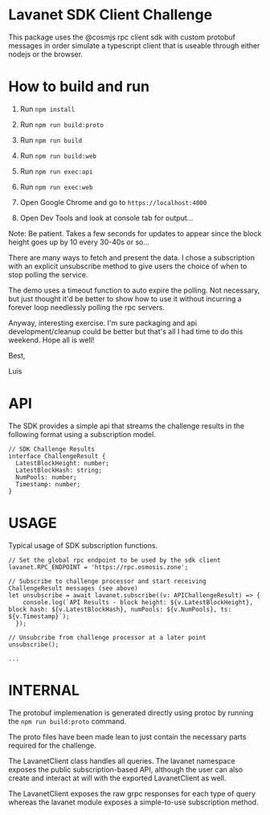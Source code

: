 # Lavanet SDK Client Challenge

This package uses the @cosmjs rpc client sdk with custom protobuf messages in order simulate a typescript client that is useable through either nodejs or the browser.

# How to build and run

1. Run `npm install`

2. Run `npm run build:proto`

3. Run `npm run build`

4. Run `npm run build:web`

5. Run `npm run exec:api`

6. Run `npm run exec:web`

7. Open Google Chrome and go to `https://localhost:4000`

8. Open Dev Tools and look at console tab for output...

Note: Be patient. Takes a few seconds for updates to appear since the block height goes up by 10 every 30-40s or so...

There are many ways to fetch and present the data. I chose a subscription with an explicit unsubscribe method to give users the choice of when to stop polling the service.

The demo uses a timeout function to auto expire the polling. Not necessary, but just thought it'd be better to show how to use it without incurring a forever loop needlessly polling the rpc servers.

Anyway, interesting exercise. I'm sure packaging and api development/cleanup could be better but that's all I had time to do this weekend. Hope all is well!

Best,

Luis

# API

The SDK provides a simple api that streams the challenge results in the following format using a subscription model.

```JS
// SDK Challenge Results
interface ChallengeResult {
  LatestBlockHeight: number;
  LatestBlockHash: string;
  NumPools: number;
  Timestamp: number;
}
```

# USAGE

Typical usage of SDK subscription functions.

```JS
// Set the global rpc endpoint to be used by the sdk client
lavanet.RPC_ENDPOINT = 'https://rpc.osmosis.zone';

// Subscribe to challenge processor and start receiving ChallengeResult messages (see above)
let unsubscribe = await lavanet.subscribe((v: APIChallengeResult) => {
    console.log(`API Results - block height: ${v.LatestBlockHeight}, block hash: ${v.LatestBlockHash}, numPools: ${v.NumPools}, ts: ${v.Timestamp}`);
  });

// Unsubcribe from challenge processor at a later point
unsubscribe();

...

```

# INTERNAL

The protobuf implemenation is generated directly using protoc by running the `npm run build:proto` command.

The proto files have been made lean to just contain the necessary parts required for the challenge.

The LavanetClient class handles all queries. The lavanet namespace exposes the public subscription-based API, although the user can also create and interact at will with the exported LavanetClient as well.

The LavanetClient exposes the raw grpc responses for each type of query whereas the lavanet module exposes a simple-to-use subscription method.
